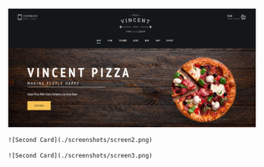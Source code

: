 ![First Card](./screenshots/screen1.png)

    ![Second Card](./screenshots/screen2.png)

    ![Second Card](./screenshots/screen3.png)
